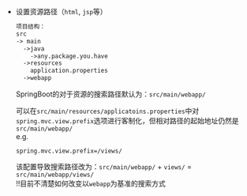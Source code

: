 - 设置资源路径（`html`, `jsp`等）  
  ```txt
  项目结构：
  src
  -> main
    ->java
      ->any.package.you.have
    ->resources
      application.properties
    ->webapp
  ```
  SpringBoot的对于资源的搜索路径默认为：`src/main/webapp/`   
  
  可以在`src/main/resources/applicatoins.properties`中对`spring.mvc.view.prefix`选项进行客制化，但相对路径的起始地址仍然是`src/main/webapp/`   
  e.g.
  ```applicatoins.properties
  spring.mvc.view.prefix=/views/
  ```
  该配置导致搜索路径改为：`src/main/webapp/` + `views/` = `src/main/webapp/views/`    
  !!目前不清楚如何改变以`webapp`为基准的搜索方式  
